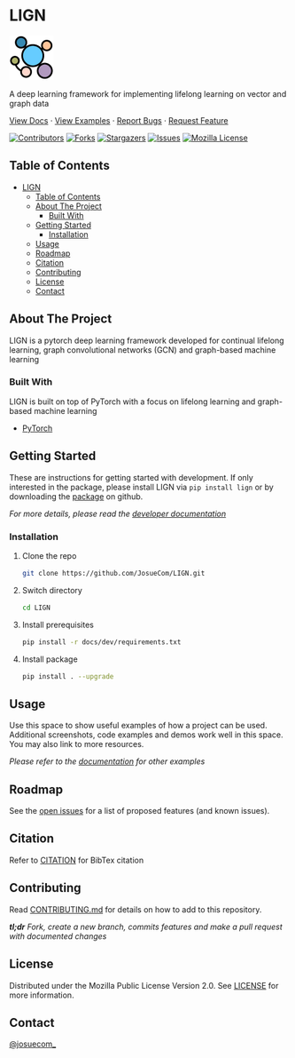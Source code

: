 # LIGN

[![LIGN logo](docs/imgs/logo.png "LIGN logo")][repo-url]

A deep learning framework for implementing lifelong learning on vector and graph data

[View Docs][docs-url]
·
[View Examples][examples-url]
·
[Report Bugs][bugs-url]
·
[Request Feature][bugs-url]

[![Contributors][contributors-shield]][contributors-url]
[![Forks][forks-shield]][forks-url]
[![Stargazers][stars-shield]][stars-url]
[![Issues][issues-shield]][issues-url]
[![Mozilla License][license-shield]][license-url]

## Table of Contents

- [LIGN](#lign)
  - [Table of Contents](#table-of-contents)
  - [About The Project](#about-the-project)
    - [Built With](#built-with)
  - [Getting Started](#getting-started)
    - [Installation](#installation)
  - [Usage](#usage)
  - [Roadmap](#roadmap)
  - [Citation](#citation)
  - [Contributing](#contributing)
  - [License](#license)
  - [Contact](#contact)

## About The Project

LIGN is a pytorch deep learning framework developed for continual lifelong learning, graph convolutional networks (GCN) and graph-based machine learning

### Built With

LIGN is built on top of PyTorch with a focus on lifelong learning and graph-based machine learning

- [PyTorch](https://pytorch.org)

## Getting Started

These are instructions for getting started with development. If only interested in the package, please install LIGN via ``pip install lign`` or by downloading the [package][release-url] on github.

_For more details, please read the [developer documentation](docs/dev)_

### Installation

1. Clone the repo

   ```sh
   git clone https://github.com/JosueCom/LIGN.git
   ```

2. Switch directory

   ```sh
   cd LIGN
   ```

3. Install prerequisites

   ```sh
   pip install -r docs/dev/requirements.txt
   ```

4. Install package

   ```sh
   pip install . --upgrade
   ```

## Usage

Use this space to show useful examples of how a project can be used. Additional screenshots, code examples and demos work well in this space. You may also link to more resources.

_Please refer to the [documentation](docs/examples) for other examples_

<!-- ROADMAP -->
## Roadmap

See the [open issues][issues-url] for a list of proposed features (and known issues).

## Citation

Refer to [CITATION](docs/CITATION) for BibTex citation

## Contributing

Read [CONTRIBUTING.md](docs/CONTRIBUTING.md) for details on how to add to this repository.

_**tl;dr** Fork, create a new branch, commits features and make a pull request with documented changes_

## License

Distributed under the Mozilla Public License Version 2.0. See [LICENSE](LICENSE) for more information.

## Contact

[@josuecom_](https://github.com/JosueCom)

<!-- MARKDOWN LINKS & IMAGES -->
<!-- https://www.markdownguide.org/basic-syntax/#reference-style-links -->
[contributors-shield]: https://img.shields.io/github/contributors/JosueCom/LIGN.svg?style=for-the-badge
[contributors-url]: https://github.com/JosueCom/LIGN/graphs/contributors
[forks-shield]: https://img.shields.io/github/forks/JosueCom/LIGN.svg?style=for-the-badge
[forks-url]: https://github.com/JosueCom/LIGN/network/members
[stars-shield]: https://img.shields.io/github/stars/JosueCom/LIGN.svg?style=for-the-badge
[stars-url]: https://github.com/JosueCom/LIGN/stargazers
[issues-shield]: https://img.shields.io/github/issues/JosueCom/LIGN.svg?style=for-the-badge
[issues-url]: https://github.com/JosueCom/LIGN/issues
[license-shield]: https://img.shields.io/github/license/JosueCom/LIGN.svg?style=for-the-badge
[license-url]: https://github.com/JosueCom/LIGN/blob/master/LICENSE
[product-screenshot]: images/screenshot.png
[docs-url]: https://github.com/JosueCom/LIGN/tree/master/docs
[examples-url]: https://github.com/JosueCom/LIGN/tree/master/docs/examples
[bugs-url]: https://github.com/JosueCom/LIGN/issues
[release-url]: https://github.com/JosueCom/LIGN/releases
[issues-url]: https://github.com/JosueCom/LIGN/issues
[repo-url]: https://github.com/JosueCom/LIGN
